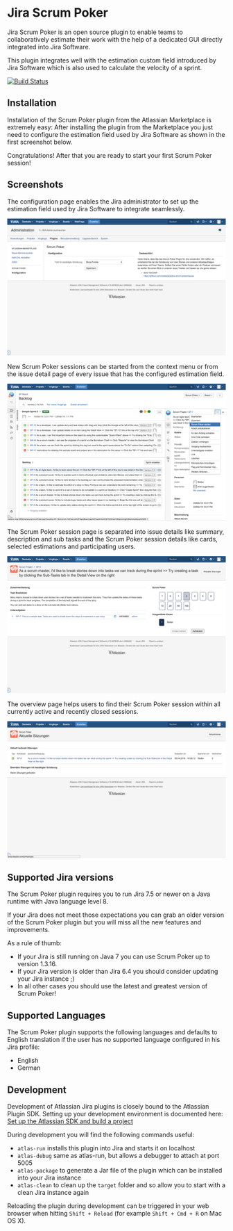 # Jira Scrum Poker

Jira Scrum Poker is an open source plugin to enable teams to collaboratively estimate their work with the help of a dedicated GUI directly integrated into Jira Software.

This plugin integrates well with the estimation custom field introduced by Jira Software which is also used to calculate the velocity of a sprint.

[![Build Status](https://travis-ci.org/codescape/jira-scrum-poker.svg?branch=master)](https://travis-ci.org/codescape/jira-scrum-poker)

## Installation

Installation of the Scrum Poker plugin from the Atlassian Marketplace is extremely easy: After installing the plugin from the Marketplace you just need to configure the estimation field used by Jira Software as shown in the first screenshot below. 

Congratulations! After that you are ready to start your first Scrum Poker session!

## Screenshots

The configuration page enables the Jira administrator to set up the estimation field used by Jira Software to integrate seamlessly.

![Configuration](/etc/screenshots/scrum-poker-configuration.png)

New Scrum Poker sessions can be started from the context menu or from the issue detail page of every issue that has the configured estimation field.

![Start Scrum Poker session](/etc/screenshots/scrum-poker-start.png)

The Scrum Poker session page is separated into issue details like summary, description and sub tasks and the Scrum Poker session details like cards, selected estimations and participating users.   

![Running Scrum Poker session](/etc/screenshots/scrum-poker-session.png)

The overview page helps users to find their Scrum Poker session within all currently active and recently closed sessions.

![Active sessions Overview](/etc/screenshots/scrum-poker-active-sessions.png)

## Supported Jira versions

The Scrum Poker plugin requires you to run Jira 7.5 or newer on a Java runtime with Java language level 8.

If your Jira does not meet those expectations you can grab an older version of the Scrum Poker plugin but you will miss all the new features and improvements. 

As a rule of thumb:

* If your Jira is still running on Java 7 you can use Scrum Poker up to version 1.3.16.
* If your Jira version is older than Jira 6.4 you should consider updating your Jira instance ;)
* In all other cases you should use the latest and greatest version of Scrum Poker!

## Supported Languages

The Scrum Poker plugin supports the following languages and defaults to English translation if the user has no supported language configured in his Jira profile:

* English
* German

## Development

Development of Atlassian Jira plugins is closely bound to the Atlassian Plugin SDK. Setting up your development environment is documented here: [Set up the Atlassian SDK and build a project](https://developer.atlassian.com/docs/getting-started/set-up-the-atlassian-plugin-sdk-and-build-a-project) 

During development you will find the following commands useful:

* `atlas-run` installs this plugin into Jira and starts it on localhost
* `atlas-debug` same as atlas-run, but allows a debugger to attach at port 5005
* `atlas-package` to generate a Jar file of the plugin which can be installed into your Jira instance
* `atlas-clean` to clean up the `target` folder and so allow you to start with a clean Jira instance again

Reloading the plugin during development can be triggered in your web browser when hitting `Shift + Reload` (for example `Shift + Cmd + R` on Mac OS X).
